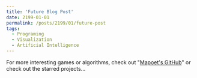 ```yaml
---
title: 'Future Blog Post'
date: 2199-01-01
permalink: /posts/2199/01/future-post
tags:
  - Programing
  - Visualization
  - Artificial Intelligence
---
```


For more interesting games or algorithms, check out "[Mapoet's GitHub](https://github.com/Mapoet)" or check out the starred projects...